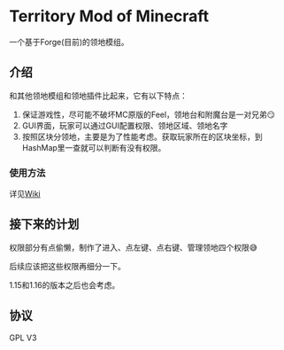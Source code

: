 # Territory Mod of Minecraft
一个基于Forge(目前)的领地模组。

## 介绍

和其他领地模组和领地插件比起来，它有以下特点：

1. 保证游戏性，尽可能不破坏MC原版的Feel，领地台和附魔台是一对兄弟:smirk:
2. GUI界面，玩家可以通过GUI配置权限、领地区域、领地名字
3. 按照区块分领地，主要是为了性能考虑。获取玩家所在的区块坐标，到HashMap里一查就可以判断有没有权限。

### 使用方法

详见[Wiki](https://github.com/leon-o/MineTerritory/wiki)

## 接下来的计划

权限部分有点偷懒，制作了进入、点左键、点右键、管理领地四个权限:sweat_smile:

后续应该把这些权限再细分一下。

1.15和1.16的版本之后也会考虑。

## 协议

GPL V3